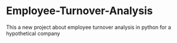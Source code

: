 # Employee-Turnover-Analysis
This a new project about employee turnover analysis in python for a hypothetical company
